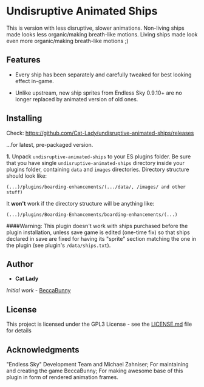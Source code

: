 # Undisruptive Animated Ships

This is version with less disruptive, slower animations. Non-living ships made looks less organic/making breath-like motions. Living ships made look even more organic/making breath-like motions ;)





## Features
- Every ship has been separately and carefully tweaked for best looking effect in-game.

- Unlike upstream, new ship sprites from Endless Sky 0.9.10+ are no longer replaced by animated version of old ones.



## Installing

Check:
https://github.com/Cat-Lady/undisruptive-animated-ships/releases

...for latest, pre-packaged version.


**1.** Unpack ``undisruptive-animated-ships`` to your ES plugins folder. Be sure that you have single ``undisruptive-animated-ships`` directory inside your plugins folder, containing ``data`` and ``images`` directories. Directory structure should look like:

```(...)/plugins/boarding-enhancements/(.../data/, /images/ and other stuff)```


It **won't** work if the directory structure will be anything like:

```(...)/plugins/Boarding-Enhancements/boarding-enhancements/(...)```


####Warning:
This plugin doesn't work with ships purchased before the plugin installation, unless save game is edited (one-time fix) so that ships declared in save are fixed for having its "sprite" section matching the one in the plugin (see plugin's ```/data/ships.txt```).


## Author

* **Cat Lady**

*Initial work* - [BeccaBunny](https://github.com/beccabunny/Animated-ships)


## License

This project is licensed under the GPL3 License - see the [LICENSE.md](LICENSE.md) file for details

## Acknowledgments

"Endless Sky" Development Team and Michael Zahniser; For maintaining and creating the game
BeccaBunny; For making awesome base of this plugin in form of rendered animation frames.
